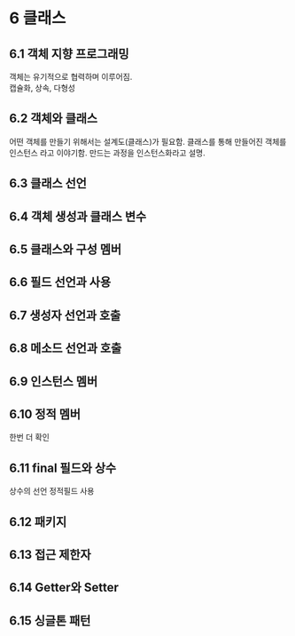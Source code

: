 # 6 클래스

## 6.1 객체 지향 프로그래밍
객체는 유기적으로 협력하며 이루어짐.  
캡슐화, 상속, 다형성

## 6.2 객체와 클래스
어떤 객체를 만들기 위해서는 설계도(클래스)가 필요함. 클래스를 통해 만들어진 객체를 인스턴스 라고 이야기함. 만드는 과정을
인스턴스화라고 설명.
## 6.3 클래스 선언
## 6.4 객체 생성과 클래스 변수
## 6.5 클래스와 구성 멤버
## 6.6 필드 선언과 사용
## 6.7 생성자 선언과 호출
## 6.8 메소드 선언과 호출
## 6.9 인스턴스 멤버
## 6.10 정적 멤버
한번 더 확인
## 6.11 final 필드와 상수
상수의 선언 정적필드 사용
## 6.12 패키지
## 6.13 접근 제한자
## 6.14 Getter와 Setter
## 6.15 싱글톤 패턴